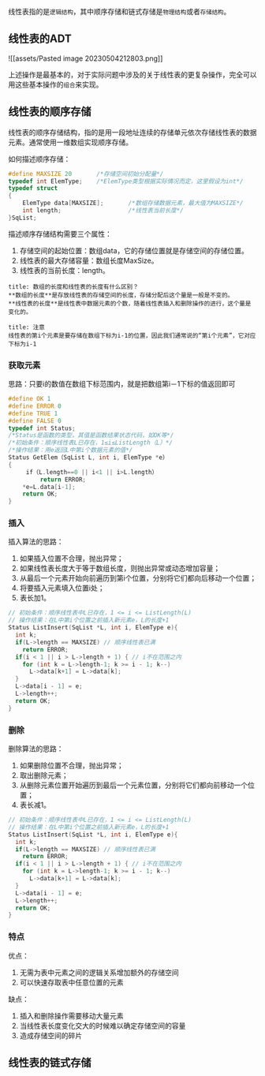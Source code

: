 线性表指的是`逻辑结构`，其中顺序存储和链式存储是`物理结构`或者`存储结构`。

## 线性表的ADT

![[assets/Pasted image 20230504212803.png]]

上述操作是最基本的，对于实际问题中涉及的关于线性表的更复杂操作，完全可以用这些基本操作的`组合`来实现。

## 线性表的顺序存储

线性表的顺序存储结构，指的是用一段地址连续的存储单元依次存储线性表的数据元素。通常使用一维数组实现顺序存储。

如何描述顺序存储：

```C++
#define MAXSIZE 20       /*存储空间初始分配量*/
typedef int ElemType;    /*ElemType类型根据实际情况而定，这里假设为int*/
typedef struct
{
	ElemType data[MAXSIZE];       /*数组存储数据元素，最大值为MAXSIZE*/
	int length;                   /*线性表当前长度*/
}SqList;
```

描述顺序存储结构需要三个属性：
1. 存储空间的起始位置：数组data，它的存储位置就是存储空间的存储位置。
2. 线性表的最大存储容量：数组长度MaxSize。
3. 线性表的当前长度：length。

```ad-note
title: 数组的长度和线性表的长度有什么区别？
**数组的长度**是存放线性表的存储空间的长度，存储分配后这个量是一般是不变的。
**线性表的长度**是线性表中数据元素的个数，随着线性表插入和删除操作的进行，这个量是变化的。
```

```ad-attention
title: 注意
线性表的第i个元素是要存储在数组下标为i-1的位置，因此我们通常说的“第i个元素”，它对应下标为i-1
```

### 获取元素

思路：只要i的数值在数组下标范围内，就是把数组第i－1下标的值返回即可

```C++
#define OK 1
#define ERROR 0
#define TRUE 1
#define FALSE 0
typedef int Status;
/*Status是函数的类型，其值是函数结果状态代码，如OK等*/
/*初始条件：顺序线性表L已存在，1≤i≤ListLength（L）*/
/*操作结果：用e返回L中第i个数据元素的值*/
Status GetElem（SqList L, int i, ElemType *e）
{
	 if（L.length==0 || i<1 || i>L.length）
		 return ERROR;
	*e=L.data[i-1];
	return OK;
}
```


### 插入

插入算法的思路：
1. 如果插入位置不合理，抛出异常；
2. 如果线性表长度大于等于数组长度，则抛出异常或动态增加容量；
3. 从最后一个元素开始向前遍历到第i个位置，分别将它们都向后移动一个位置；
4. 将要插入元素填入位置i处；
5. 表长加1。

```C++
// 初始条件：顺序线性表中L已存在，1 <= i <= ListLength(L)
// 操作结果：在L中第i个位置之前插入新元素e，L的长度+1
Status ListInsert(SqList *L, int i, ElemType e){
  int k;
  if(L->length == MAXSIZE) // 顺序线性表已满
    return ERROR;
  if(i < 1 || i > L->length + 1) { // i不在范围之内
    for (int k = L->length-1; k >= i - 1; k--)
      L->data[k+1] = L->data[k];
  }
  L->data[i - 1] = e;
  L->length++;
  return OK;
}
```

### 删除

删除算法的思路：
1. 如果删除位置不合理，抛出异常；
2. 取出删除元素；
3. 从删除元素位置开始遍历到最后一个元素位置，分别将它们都向前移动一个位置；
4. 表长减1。

```C++
// 初始条件：顺序线性表中L已存在，1 <= i <= ListLength(L)
// 操作结果：在L中第i个位置之前插入新元素e，L的长度+1
Status ListInsert(SqList *L, int i, ElemType e){
  int k;
  if(L->length == MAXSIZE) // 顺序线性表已满
    return ERROR;
  if(i < 1 || i > L->length + 1) { // i不在范围之内
    for (int k = L->length-1; k >= i - 1; k--)
      L->data[k+1] = L->data[k];
  }
  L->data[i - 1] = e;
  L->length++;
  return OK;
}
```


### 特点

优点：
1. 无需为表中元素之间的逻辑关系增加额外的存储空间
2. 可以快速存取表中任意位置的元素

缺点：
1. 插入和删除操作需要移动大量元素
2. 当线性表长度变化交大的时候难以确定存储空间的容量
3. 造成存储空间的碎片


## 线性表的链式存储

